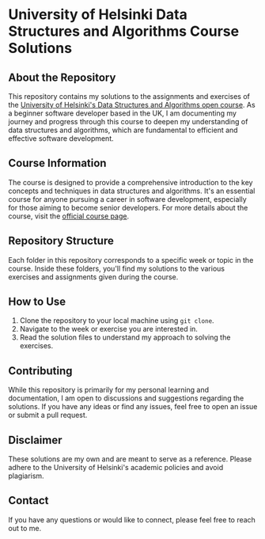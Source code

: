 # University of Helsinki Data Structures and Algorithms Course Solutions

## About the Repository

This repository contains my solutions to the assignments and exercises of the [University of Helsinki's Data Structures and Algorithms open course](https://studies.helsinki.fi/courses/course-unit/otm-3454f318-e121-49c6-aeea-624631b40438/BSCS10031). As a beginner software developer based in the UK, I am documenting my journey and progress through this course to deepen my understanding of data structures and algorithms, which are fundamental to efficient and effective software development.

## Course Information

The course is designed to provide a comprehensive introduction to the key concepts and techniques in data structures and algorithms. It's an essential course for anyone pursuing a career in software development, especially for those aiming to become senior developers. For more details about the course, visit the [official course page](https://studies.helsinki.fi/courses/course-unit/otm-3454f318-e121-49c6-aeea-624631b40438/BSCS10031).

## Repository Structure

Each folder in this repository corresponds to a specific week or topic in the course. Inside these folders, you'll find my solutions to the various exercises and assignments given during the course.

## How to Use

1. Clone the repository to your local machine using `git clone`.
2. Navigate to the week or exercise you are interested in.
3. Read the solution files to understand my approach to solving the exercises.

## Contributing

While this repository is primarily for my personal learning and documentation, I am open to discussions and suggestions regarding the solutions. If you have any ideas or find any issues, feel free to open an issue or submit a pull request.

## Disclaimer

These solutions are my own and are meant to serve as a reference. Please adhere to the University of Helsinki's academic policies and avoid plagiarism.

## Contact

If you have any questions or would like to connect, please feel free to reach out to me.

